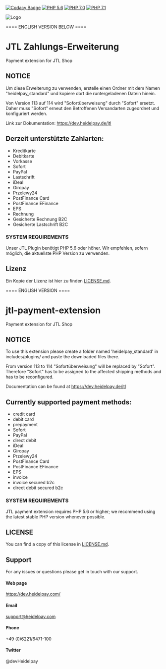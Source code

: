 [![Codacy Badge](https://api.codacy.com/project/badge/Grade/d1b7d9290e794724bff40d9a9a52e14d)](https://www.codacy.com/app/heidelpay/jtl-payment-extension?utm_source=github.com&amp;utm_medium=referral&amp;utm_content=heidelpay/jtl-payment-extension&amp;utm_campaign=Badge_Grade)
[![PHP 5.6](https://img.shields.io/badge/php-5.6-blue.svg)](http://www.php.net)
[![PHP 7.0](https://img.shields.io/badge/php-7.0-blue.svg)](http://www.php.net)
[![PHP 7.1](https://img.shields.io/badge/php-7.1-blue.svg)](http://www.php.net)

![Logo](https://dev.heidelpay.de/devHeidelpay_400_180.jpg)

==== ENGLISH VERSION BELOW ====
# JTL Zahlungs-Erweiterung
Payment extension for JTL Shop

## NOTICE
Um diese Erweiterung zu verwenden, erstelle einen Ordner mit dem Namen "heidelpay_standard" und kopiere dort die 
runtergeladenen Datein hinein.

Von Version 113 auf 114 wird "Sofortüberweisung" durch "Sofort" ersetzt. Daher muss "Sofort" erneut den Betroffenen Versandarten 
zugeordnet und konfiguriert werden.

Link zur Dokumentation: https://dev.heidelpay.de/jtl

## Derzeit unterstützte Zahlarten:

* Kreditkarte
* Debitkarte
* Vorkasse
* Sofort
* PayPal
* Lastschrift
* iDeal
* Giropay
* Przelewy24
* PostFinance Card
* PostFinance EFinance
* EPS
* Rechnung
* Gesicherte Rechnung B2C
* Gesicherte Lastschrift B2C

### SYSTEM REQUIREMENTS

Unser JTL Plugin benötigt PHP 5.6 oder höher. 
Wir empfehlen, sofern möglich, die aktuellste PHP Version zu verwenden.

## Lizenz

Ein Kopie der Lizenz ist hier zu finden [LICENSE.md](LICENSE.md).

==== ENGLISH VERSION ====

# jtl-payment-extension
Payment extension for JTL Shop

## NOTICE
To use this extension please create a folder named 'heidelpay_standard' in includes/plugins/ and 
paste the downloaded files there.

From version 113 to 114 "Sofortüberweisung" will be replaced by "Sofort". Therefore "Sofort" has to be assigned to the affected shipping methods and has to be reconfigured.

Documentation can be found at https://dev.heidelpay.de/jtl

## Currently supported payment methods:

* credit card
* debit card
* prepayment
* Sofort
* PayPal
* direct debit
* iDeal
* Giropay
* Przelewy24
* PostFinance Card
* PostFinance EFinance
* EPS
* invoice
* invoice secured b2c
* direct debit secured b2c

### SYSTEM REQUIREMENTS

JTL payment extension requires PHP 5.6 or higher; we recommend using the
latest stable PHP version whenever possible.

## LICENSE

You can find a copy of this license in [LICENSE.md](LICENSE.md).

## Support
For any issues or questions please get in touch with our support.

#### Web page
https://dev.heidelpay.com/
 
#### Email
support@heidelpay.com
 
#### Phone
+49 (0)6221/6471-100

#### Twitter
@devHeidelpay